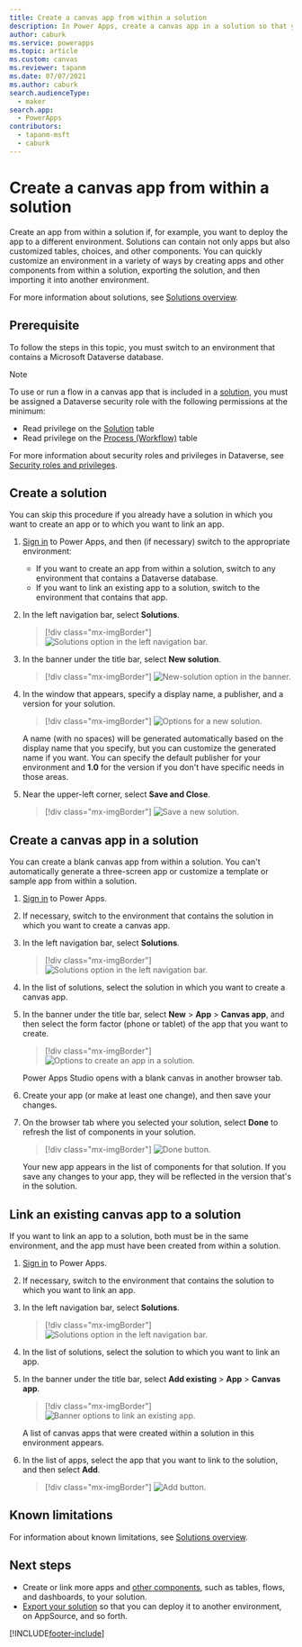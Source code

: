 ```yaml
---
title: Create a canvas app from within a solution
description: In Power Apps, create a canvas app in a solution so that you can deploy the app to another environment.
author: caburk
ms.service: powerapps
ms.topic: article
ms.custom: canvas
ms.reviewer: tapanm
ms.date: 07/07/2021
ms.author: caburk
search.audienceType: 
  - maker
search.app: 
  - PowerApps
contributors:
  - tapanm-msft
  - caburk
---
```


# Create a canvas app from within a solution

Create an app from within a solution if, for example, you want to deploy the app to a different environment. Solutions can contain not only apps but also customized tables, choices, and other components. You can quickly customize an environment in a variety of ways by creating apps and other components from within a solution, exporting the solution, and then importing it into another environment.

For more information about solutions, see [Solutions overview](../data-platform/solutions-overview.md).

## Prerequisite

To follow the steps in this topic, you must switch to an environment that contains a Microsoft Dataverse database.

> [!NOTE]
> To use or run a flow in a canvas app that is included in a [solution](../data-platform/solutions-overview.md), you must be assigned a Dataverse security role with the following permissions at the minimum:
> - Read privilege on the [Solution](../../developer/data-platform/reference/entities/solution.md) table
> - Read privilege on the [Process (Workflow)](../../developer/data-platform/reference/entities/workflow.md) table
>
> For more information about security roles and privileges in Dataverse, see [Security roles and privileges](/power-platform/admin/security-roles-privileges).

## Create a solution

You can skip this procedure if you already have a solution in which you want to create an app or to which you want to link an app.

1. [Sign in](https://make.powerapps.com?utm_source=padocs&utm_medium=linkinadoc&utm_campaign=referralsfromdoc) to Power Apps, and then (if necessary) switch to the appropriate environment:

    - If you want to create an app from within a solution, switch to any environment that contains a Dataverse database.
    - If you want to link an existing app to a solution, switch to the environment that contains that app.

1. In the left navigation bar, select **Solutions**.

    > [!div class="mx-imgBorder"]
    > ![Solutions option in the left navigation bar.](./media/add-app-solution/left-nav.png "Solutions option in the left navigation bar")

1. In the banner under the title bar, select **New solution**.

    > [!div class="mx-imgBorder"]
    > ![New-solution option in the banner.](./media/add-app-solution/banner-new-solution.png "New-solution option in the banner")

1. In the window that appears, specify a display name, a publisher, and a version for your solution.

    > [!div class="mx-imgBorder"]
    > ![Options for a new solution.](./media/add-app-solution/configure-new-solution.png "Options for a new solution")

    A name (with no spaces) will be generated automatically based on the display name that you specify, but you can customize the generated name if you want. You can specify the default publisher for your environment and **1.0** for the version if you don't have specific needs in those areas.

1. Near the upper-left corner, select **Save and Close**.

    > [!div class="mx-imgBorder"]
    > ![Save a new solution.](./media/add-app-solution/save-new-solution.png "Save a new solution")

## Create a canvas app in a solution

You can create a blank canvas app from within a solution. You can't automatically generate a three-screen app or customize a template or sample app from within a solution.

1. [Sign in](https://make.powerapps.com?utm_source=padocs&utm_medium=linkinadoc&utm_campaign=referralsfromdoc) to Power Apps.

1. If necessary, switch to the environment that contains the solution in which you want to create a canvas app.

1. In the left navigation bar, select **Solutions**.

    > [!div class="mx-imgBorder"]
    > ![Solutions option in the left navigation bar.](./media/add-app-solution/left-nav.png "Solutions option in the left navigation bar")

1. In the list of solutions, select the solution in which you want to create a canvas app.

1. In the banner under the title bar, select **New** > **App** > **Canvas app**, and then select the form factor (phone or tablet) of the app that you want to create.

    > [!div class="mx-imgBorder"]
    > ![Options to create an app in a solution.](./media/add-app-solution/new-option.png "Options to create an app in a solution")

    Power Apps Studio opens with a blank canvas in another browser tab.

1. Create your app (or make at least one change), and then save your changes.

1. On the browser tab where you selected your solution, select **Done** to refresh the list of components in your solution.

    > [!div class="mx-imgBorder"]
    > ![Done button.](./media/add-app-solution/done-button.png "Done button")

    Your new app appears in the list of components for that solution. If you save any changes to your app, they will be reflected in the version that's in the solution.

## Link an existing canvas app to a solution

If you want to link an app to a solution, both must be in the same environment, and the app must have been created from within a solution.

1. [Sign in](https://make.powerapps.com?utm_source=padocs&utm_medium=linkinadoc&utm_campaign=referralsfromdoc) to Power Apps.

1. If necessary, switch to the environment that contains the solution to which you want to link an app.

1. In the left navigation bar, select **Solutions**.

    > [!div class="mx-imgBorder"]
    > ![Solutions option in the left navigation bar.](./media/add-app-solution/left-nav.png "Solutions option in the left navigation bar")

1. In the list of solutions, select the solution to which you want to link an app.

1. In the banner under the title bar, select **Add existing** > **App** > **Canvas app**.

    > [!div class="mx-imgBorder"]
    > ![Banner options to link an existing app.](./media/add-app-solution/add-existing.png "Banner options to link an existing app")

    A list of canvas apps that were created within a solution in this environment appears.

1. In the list of apps, select the app that you want to link to the solution, and then select **Add**.

    > [!div class="mx-imgBorder"]
    > ![Add button.](./media/add-app-solution/add-button.png "Add button")

## Known limitations

For information about known limitations, see [Solutions overview](../data-platform/solutions-overview.md#known-limitations). 

## Next steps

- Create or link more apps and [other components](/powerapps/maker/canvas-apps/solutions-overview), such as tables, flows, and dashboards, to your solution.
- [Export your solution](../data-platform/import-update-export-solutions.md) so that you can deploy it to another environment, on AppSource, and so forth.


[!INCLUDE[footer-include](../../includes/footer-banner.md)]
